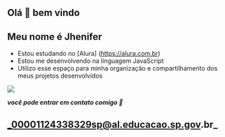 ## Olá 👋  bem vindo

## Meu nome é Jhenifer

- Estou estudando no [Alura] (https://alura.com.br) 
- Estou me desenvolvendo na linguagem JavaScript
- Utilizo esse espaço para minha organização e compartilhamento dos meus projetos desenvolvidos

![](https://media1.tenor.com/m/ZbHK-fPsFfAAAAAC/black-clover.gif)

***você pode entrar em contato comigo 📧***

## _00001124338329sp@al.educacao.sp.gov.br_
